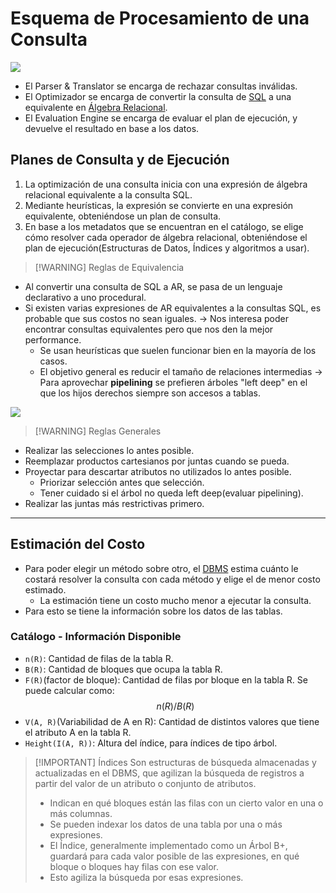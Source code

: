 # Esquema de Procesamiento de una Consulta

![](Base%20de%20Datos/img/Pasted%20image%2020241205085221.png)

- El Parser & Translator se encarga de rechazar consultas inválidas.
- El Optimizador se encarga de convertir la consulta de [SQL](Base%20de%20Datos/SQL.md) a una equivalente en [Álgebra Relacional](Base%20de%20Datos/Álgebra%20Relacional.md).
- El Evaluation Engine se encarga de evaluar el plan de ejecución, y devuelve el resultado en base a los datos.

## Planes de Consulta y de Ejecución
1. La optimización de una consulta inicia con una expresión de álgebra relacional equivalente a la consulta SQL.
2. Mediante heurísticas, la expresión se convierte en una expresión equivalente, obteniéndose un plan de consulta.
3. En base a los metadatos que se encuentran en el catálogo, se elige cómo resolver cada operador de álgebra relacional, obteniéndose el plan de ejecución(Estructuras de Datos, Índices y algoritmos a usar).


> [!WARNING] Reglas de Equivalencia
- Al convertir una consulta de SQL a AR, se pasa de un lenguaje declarativo a uno procedural.
- Si existen varias expresiones de AR equivalentes a la consultas SQL, es probable que sus costos no sean iguales. -> Nos interesa poder encontrar consultas equivalentes pero que nos den la mejor performance.
	- Se usan heurísticas que suelen funcionar bien en la mayoría de los casos.
	- El objetivo general es reducir el tamaño de relaciones intermedias -> Para aprovechar **pipelining** se prefieren árboles "left deep" en el que los hijos derechos siempre son accesos a tablas.

![](Base%20de%20Datos/img/Pasted%20image%2020241205090606.png)


> [!WARNING] Reglas Generales
- Realizar las selecciones lo antes posible.
- Reemplazar productos cartesianos por juntas cuando se pueda.
- Proyectar para descartar atributos no utilizados lo antes posible.
	- Priorizar selección antes que selección.
	- Tener cuidado si el árbol no queda left deep(evaluar pipelining).
- Realizar las juntas más restrictivas primero.


---

## Estimación del Costo
- Para poder elegir un método sobre otro, el [DBMS](Base%20de%20Datos/02-Database%20Management%20System(DBMS).md) estima cuánto le costará resolver la consulta con cada método y elige el de menor costo estimado.
	- La estimación tiene un costo mucho menor a ejecutar la consulta.
- Para esto se tiene la información sobre los datos de las tablas.

### Catálogo - Información Disponible
- `n(R)`: Cantidad de filas de la tabla R.
- `B(R)`: Cantidad de bloques que ocupa la tabla R.
- `F(R)`(factor de bloque): Cantidad de filas por bloque en la tabla R. Se puede calcular como:
$$
	n(R)/B(R)
$$
- `V(A, R)`(Variabilidad de A en R): Cantidad de distintos valores que tiene el atributo A en la tabla R.
- `Height(I(A, R))`: Altura del índice, para índices de tipo árbol.


> [!IMPORTANT] Índices
> Son estructuras de búsqueda almacenadas y actualizadas en el DBMS, que agilizan la búsqueda de registros a partir del valor de un atributo o conjunto de atributos.
> - Indican en qué bloques están las filas con un cierto valor en una o más columnas.
> - Se pueden indexar los datos de una tabla por una o más expresiones.
> - El Índice, generalmente implementado como un Árbol B+, guardará para cada valor posible de las expresiones, en qué bloque o bloques hay filas con ese valor.
> - Esto agiliza la búsqueda por esas expresiones.
